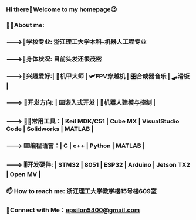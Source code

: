### Hi there👋Welcome to my homepage😉
### 🧑‍💻About me:
###       --->🏫学校专业: 浙江理工大学本科-机器人工程专业
###       --->🧑‍身体状况: 目前头发还很茂密
###       --->🌱兴趣爱好:| 🦾机甲大师 | 🛩️FPV穿越机 | 🎛️合成器音乐 | 🛹滑板 |
###       ---> 🔭开发方向: | ⌨️嵌入式开发 | 🤖机器人建模与控制 | 
###       ---> 🧑‍🔧常用工具：| Keil MDK/C51 | Cube MX | VisualStudio Code | Solidworks | MATLAB |                
###       ---> ⌨️编程语言：| C | c++ | Python | MATLAB |
###       ---> 🎚️开发硬件: | STM32 | 8051 | ESP32 | Arduino | Jetson TX2 | Open MV |
###               
### 📫 How to reach me: 浙江理工大学教学楼15号楼609室
###       
### 🤝Connect with Me：epsilon5400@gmail.com
<!--
**Epsilon-Wu/Epsilon-Wu** is a ✨ _special_ ✨ repository because its `README.md` (this file) appears on your GitHub profile.

Here are some ideas to get you started:

- 🔭 I’m currently working on ...
- 🌱 I’m currently learning ...
- 👯 I’m looking to collaborate on ...
- 🤔 I’m looking for help with ...
- 💬 Ask me about ...
- 📫 How to reach me: ...
- 😄 Pronouns: ...
- ⚡ Fun fact: ...
-->
